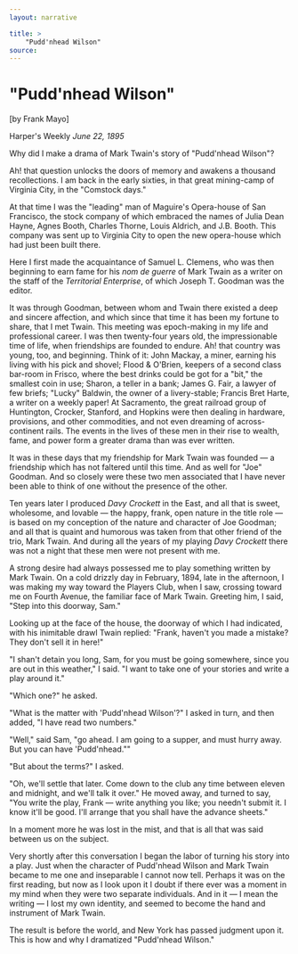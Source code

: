 ```yaml
---
layout: narrative

title: >
    "Pudd'nhead Wilson"
source: 
---
```


        
# "Pudd'nhead Wilson"
 [by Frank Mayo]

 Harper's Weekly
 *June 22, 1895*


 Why did I make a drama of Mark Twain's story of "Pudd'nhead Wilson"?

 Ah! that question unlocks the doors of memory and awakens a thousand recollections.  I am back in the early sixties, in that great mining-camp of Virginia City, in the "Comstock days."

 At that time I was the "leading" man of Maguire's Opera-house of San Francisco, the stock company of which embraced the names of Julia Dean Hayne, Agnes Booth, Charles Thorne, Louis Aldrich, and J.B. Booth.  This company was sent up to Virginia City to open the new opera-house which had just been built there.

 Here I first made the acquaintance of Samuel L. Clemens, who was then beginning to earn fame for his *nom de guerre* of Mark Twain as a writer on the staff of the *Territorial Enterprise*, of which Joseph T. Goodman was the editor.

 It was through Goodman, between whom and Twain there existed a deep and sincere affection, and which since that time it has been my fortune to share, that I met Twain.  This meeting was epoch-making in my life and professional career.  I was then twenty-four years old, the impressionable time of life, when friendships are founded to endure.  Ah! that country was young, too, and beginning.  Think of it: John Mackay, a miner, earning his living with his pick and shovel; Flood & O'Brien, keepers of a second class bar-room in Frisco, where the best drinks could be got for a "bit," the smallest coin in use; Sharon, a teller in a bank; James G. Fair, a lawyer of few briefs; "Lucky" Baldwin, the owner of a livery-stable; Francis Bret Harte, a writer on a weekly paper!  At Sacramento, the great railroad group of Huntington, Crocker, Stanford, and Hopkins were then dealing in hardware, provisions, and other commodities, and not even dreaming of across-continent rails.  The events in the lives of these men in their rise to wealth, fame, and power form a greater drama than was ever written.

 It was in these days that my friendship for Mark Twain was founded — a friendship which has not faltered until this time.  And as well for "Joe" Goodman.  And so closely were these two men associated that I have never been able to think of one without the presence of the other.

 Ten years later I produced *Davy Crockett* in the East, and all that is sweet, wholesome, and lovable — the happy, frank, open nature in the title role — is based on my conception of the nature and character of Joe Goodman; and all that is quaint and humorous was taken from that other friend of the trio, Mark Twain.  And during all the years of my playing *Davy Crockett* there was not a night that these men were not present with me.

 A strong desire had always possessed me to play something written by Mark Twain.  On a cold drizzly day in February, 1894, late in the afternoon, I was making my way toward the Players Club, when I saw, crossing toward me on Fourth Avenue, the familiar face of Mark Twain. Greeting him, I said, "Step into this doorway, Sam."

 Looking up at the face of the house, the doorway of which I had indicated, with his inimitable drawl Twain replied: "Frank, haven't you made a mistake?  They don't sell it in here!"

 "I shan't detain you long, Sam, for you must be going somewhere, since you are out in this weather," I said.  "I want to take one of your stories and write a play around it."

 "Which one?" he asked.

 "What is the matter with 'Pudd'nhead Wilson'?" I asked in turn, and then added, "I have read two numbers."

 "Well," said Sam, "go ahead.  I am going to a supper, and must hurry away.  But you can have 'Pudd'nhead.""

 "But about the terms?" I asked.

 "Oh, we'll settle that later.  Come down to the club any time between eleven and midnight, and we'll talk it over."  He moved away, and turned to say, "You write the play, Frank — write anything you like; you needn't submit it.  I know it'll be good.  I'll arrange that you shall have the advance sheets."

 In a moment more he was lost in the mist, and that is all that was said between us on the subject.

 Very shortly after this conversation I began the labor of turning his story into a play.  Just when the character of Pudd'nhead Wilson and Mark Twain became to me one and inseparable I cannot now tell.  Perhaps it was on the first reading, but now as I look upon it I doubt if there ever was a moment in my mind when they were two separate individuals.  And in it — I mean the writing — I lost my own identity, and seemed to become the hand and instrument of Mark Twain.

 The result is before the world, and New York has passed judgment upon it.  This is how and why I dramatized "Pudd'nhead Wilson."

      